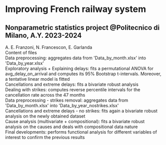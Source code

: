 # Improving French railway system
Nonparametric statistics project @Politecnico di Milano, A.Y. 2023-2024
---------
A. E. Franzoni, N. Francescon, E. Garlanda <br />
Content of files <br />
Data preprocessing: aggregates data from 'Data_by_month.xlsx' into 'Data_by_year.xlsx' <br />
Exploratory analysis + Explaining delays: fits a permutational ANOVA for avg_delay_on_arrival and computes its 95% Bootstrap t-intervals. Moreover, a tentative linear model is fitted <br />
Cancellations and extreme delays: fits a bivariate robust analysis <br />
Dealing with strikes: computes reverse percentile intervals for the cancellation rate across the 47 months <br />
Data preprocessing - strikes removal: aggregates data from 'Data_by_month.xlsx' into 'Data_by_year_nostrikes.xlsx' <br />
Cancellations and extreme delays - no strikes:  fits again a bivariate robust analysis on the newly obtained dataset <br />
Cause analysis (multivariate + compositional): fits a bivariate robust analysis on the causes and deals with compositional data nature <br />
Final developments: performs functional analysis for different variables of interest to confirm the previous results <br />
